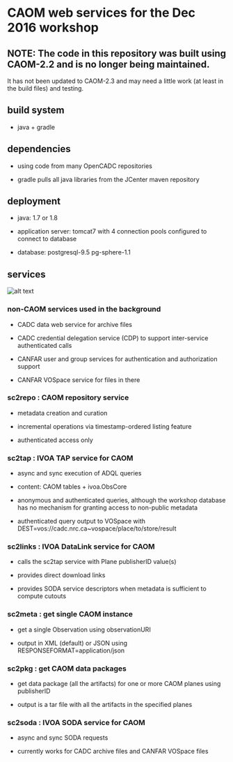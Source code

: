 # CAOM web services for the Dec 2016 workshop

## NOTE: The code in this repository was built using CAOM-2.2 and is no longer being maintained. 
It has not been updated to CAOM-2.3 and may need a little work (at least in the build files) and testing.

## build system

* java + gradle

## dependencies

* using code from many OpenCADC repositories

* gradle pulls all java libraries from the JCenter maven repository

## deployment

* java: 1.7 or 1.8

* application server: tomcat7 with 4 connection pools configured to connect to database

* database: postgresql-9.5 pg-sphere-1.1

## services

![alt text](https://github.com/pdowler/caom2workshop/raw/master/caom2workshop-arch.png "CAOM service connectivity")

### non-CAOM services used in the background

* CADC data web service for archive files

* CADC credential delegation service (CDP) to support inter-service authenticated calls

* CANFAR user and group services for authentication and authorization support

* CANFAR VOSpace service for files in there

### sc2repo : CAOM repository service

* metadata creation and curation

* incremental operations via timestamp-ordered listing feature

* authenticated access only

### sc2tap : IVOA TAP service for CAOM

* async and sync execution of ADQL queries

* content: CAOM tables + ivoa.ObsCore

* anonymous and authenticated queries, although the workshop database has no mechanism for granting access to non-public metadata

* authenticated query output to VOSpace with DEST=vos://cadc.nrc.ca~vospace/place/to/store/result

### sc2links : IVOA DataLink service for CAOM

* calls the sc2tap service with Plane publisherID value(s)

* provides direct download links

* provides SODA service descriptors when metadata is sufficient to compute cutouts

### sc2meta : get single CAOM instance

* get a single Observation using observationURI 

* output in XML (default) or JSON using RESPONSEFORMAT=application/json

### sc2pkg : get CAOM data packages

* get data package (all the artifacts) for one or more CAOM planes using publisherID

* output is a tar file with all the artifacts in the specified planes

### sc2soda : IVOA SODA service for CAOM

* async and sync SODA requests

* currently works for CADC archive files and CANFAR VOSpace files

